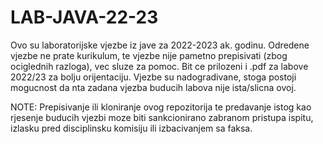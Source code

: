 # LAB-JAVA-22-23

Ovo su laboratorijske vjezbe iz jave za 2022-2023 ak. godinu. Odredene vjezbe ne prate kurikulum, te vjezbe nije pametno prepisivati (zbog ociglednih razloga), vec sluze
za pomoc. Bit ce prilozeni i .pdf za labove 2022/23 za bolju orijentaciju. Vjezbe su nadogradivane, stoga postoji mogucnost da nta zadana vjezba buducih labova nije
ista/slicna ovoj.


NOTE: Prepisivanje ili kloniranje ovog repozitorija te predavanje istog kao rjesenje buducih vjezbi moze biti sankcionirano zabranom pristupa ispitu, izlasku pred 
disciplinsku komisiju ili izbacivanjem sa faksa. 

